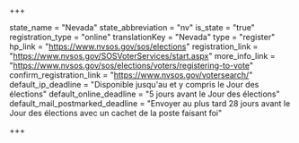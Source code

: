 +++

state_name = "Nevada"
state_abbreviation = "nv"
is_state = "true"
registration_type = "online"
translationKey = "Nevada"
type = "register"
hp_link = "https://www.nvsos.gov/sos/elections"
registration_link = "https://www.nvsos.gov/SOSVoterServices/start.aspx"
more_info_link = "https://www.nvsos.gov/sos/elections/voters/registering-to-vote"
confirm_registration_link = "https://www.nvsos.gov/votersearch/"
default_ip_deadline = "Disponible jusqu'au et y compris le Jour des élections"
default_online_deadline = "5 jours avant le Jour des élections"
default_mail_postmarked_deadline = "Envoyer au plus tard 28 jours avant le Jour des élections avec un cachet de la poste faisant foi"

+++